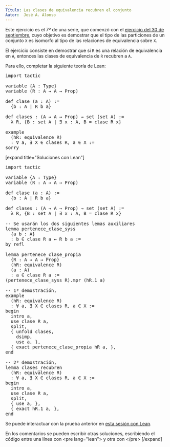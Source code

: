 ```yaml
---
Título: Las clases de equivalencia recubren el conjunto
Autor:  José A. Alonso
---
```


Este ejercicio es el 7º de una serie, que comenzó con el [ejercicio del 30 de septiembre](https://bit.ly/2YfsvBZ), cuyo objetivo es demostrar que el tipo de las particiones de un conjunto `X` es isomorfo al tipo de las relaciones de equivalencia sobre `X`.

El ejercicio consiste en demostrar que si `R` es una relación de equivalencia en `A`, entonces las clases de equivalencia de `R` recubren a `A`.

Para ello, completar la siguiente teoría de Lean:

<pre lang="lean">
import tactic

variable {A : Type}
variable (R : A → A → Prop)

def clase (a : A) :=
  {b : A | R b a}

def clases : (A → A → Prop) → set (set A) :=
  λ R, {B : set A | ∃ x : A, B = clase R x}

example
  (hR: equivalence R)
  : ∀ a, ∃ X ∈ clases R, a ∈ X :=
sorry
</pre>

[expand title="Soluciones con Lean"]

<pre lang="lean">
import tactic

variable {A : Type}
variable (R : A → A → Prop)

def clase (a : A) :=
  {b : A | R b a}

def clases : (A → A → Prop) → set (set A) :=
  λ R, {B : set A | ∃ x : A, B = clase R x}

-- Se usarán los dos siguientes lemas auxiliares
lemma pertenece_clase_syss
  {a b : A}
  : b ∈ clase R a ↔ R b a :=
by refl

lemma pertenece_clase_propia
  {R : A → A → Prop}
  (hR: equivalence R)
  (a : A)
  : a ∈ clase R a :=
(pertenece_clase_syss R).mpr (hR.1 a)

-- 1ª demostración,
example
  (hR: equivalence R)
  : ∀ a, ∃ X ∈ clases R, a ∈ X :=
begin
  intro a,
  use clase R a,
  split,
  { unfold clases,
    dsimp,
    use a, },
  { exact pertenece_clase_propia hR a, },
end

-- 2ª demostración,
lemma clases_recubren
  (hR: equivalence R)
  : ∀ a, ∃ X ∈ clases R, a ∈ X :=
begin
  intro a,
  use clase R a,
  split,
  { use a, },
  { exact hR.1 a, },
end
</pre>

Se puede interactuar con la prueba anterior en <a href="https://leanprover-community.github.io/lean-web-editor/#url=https://raw.githubusercontent.com/jaalonso/Calculemus/main/src/Las_clases_de_equivalencia_recubren_el_conjunto.lean" rel="noopener noreferrer" target="_blank">esta sesión con Lean</a>.

En los comentarios se pueden escribir otras soluciones, escribiendo el código entre una línea con &#60;pre lang=&quot;lean&quot;&#62; y otra con &#60;/pre&#62;
[/expand]
